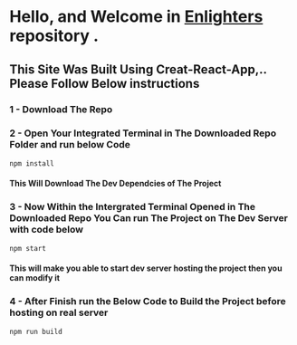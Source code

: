# Hello, and Welcome in [Enlighters](https://enlighters-demo.netlify.com/) repository .

## This Site Was Built Using Creat-React-App,.. Please Follow Below instructions

### 1 - Download The Repo 
### 2 - Open Your Integrated Terminal in The Downloaded Repo Folder and run below Code

```
npm install
```

#### This Will Download The Dev Dependcies of The Project

### 3 - Now Within the Intergrated Terminal Opened in The Downloaded Repo You Can run The Project on The Dev Server with code below

```
npm start
```
#### This will make you able to start dev server hosting the project then you can modify it 

### 4 - After Finish run the Below Code to Build the Project before hosting on real server

```
npm run build
```
